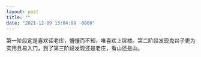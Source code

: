 ```yaml
---
layout: post
title: ""
date: "2021-12-09 13:04:08 -0800"
---
```


第一阶段定是喜欢读老庄，懵懂而不知，唯喜欢上层楼。第二阶段发现鬼谷子更为实用且易入门，到了第三阶段发现还是老庄，看山还是山。
